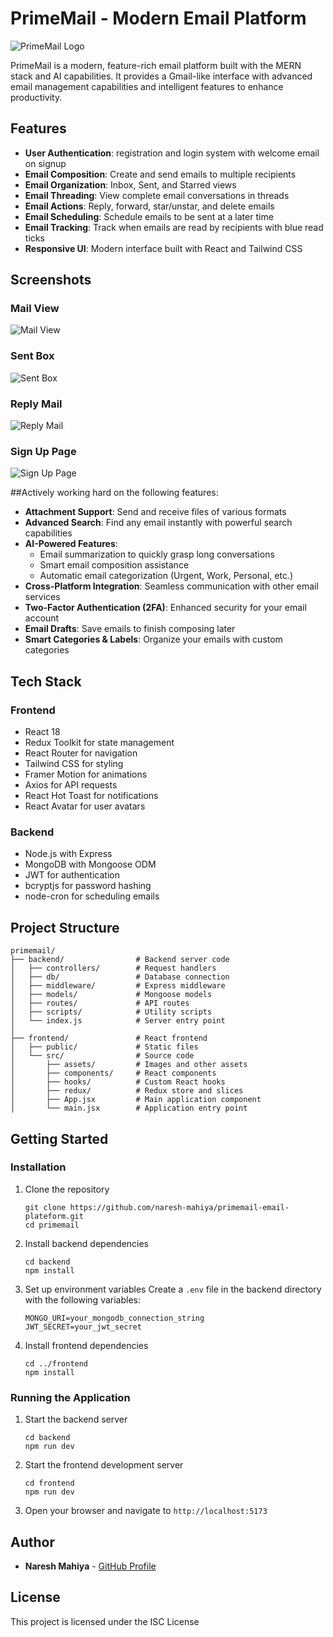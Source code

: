 # PrimeMail - Modern Email Platform

![PrimeMail Logo](https://via.placeholder.com/150x50?text=PrimeMail)

PrimeMail is a modern, feature-rich email platform built with the MERN stack and AI capabilities. It provides a Gmail-like interface with advanced email management capabilities and intelligent features to enhance productivity.

## Features

- **User Authentication**: registration and login system with welcome email on signup
- **Email Composition**: Create and send emails to multiple recipients
- **Email Organization**: Inbox, Sent, and Starred views
- **Email Threading**: View complete email conversations in threads
- **Email Actions**: Reply, forward, star/unstar, and delete emails
- **Email Scheduling**: Schedule emails to be sent at a later time
- **Email Tracking**: Track when emails are read by recipients with blue read ticks
- **Responsive UI**: Modern interface built with React and Tailwind CSS


## Screenshots

### Mail View
![Mail View](./screenshots/mail-view.png)

### Sent Box
![Sent Box](./screenshots/sentbox.png)

### Reply Mail
![Reply Mail](./screenshots/reply-mail.png)

### Sign Up Page
![Sign Up Page](./screenshots/signup-page.png)




##Actively working hard on the following features:

- **Attachment Support**: Send and receive files of various formats
- **Advanced Search**: Find any email instantly with powerful search capabilities
- **AI-Powered Features**:
  - Email summarization to quickly grasp long conversations
  - Smart email composition assistance
  - Automatic email categorization (Urgent, Work, Personal, etc.)
- **Cross-Platform Integration**: Seamless communication with other email services
- **Two-Factor Authentication (2FA)**: Enhanced security for your email account
- **Email Drafts**: Save emails to finish composing later
- **Smart Categories & Labels**: Organize your emails with custom categories

## Tech Stack

### Frontend
- React 18
- Redux Toolkit for state management
- React Router for navigation
- Tailwind CSS for styling
- Framer Motion for animations
- Axios for API requests
- React Hot Toast for notifications
- React Avatar for user avatars

### Backend
- Node.js with Express
- MongoDB with Mongoose ODM
- JWT for authentication
- bcryptjs for password hashing
- node-cron for scheduling emails

## Project Structure

```
primemail/
├── backend/                # Backend server code
│   ├── controllers/        # Request handlers
│   ├── db/                 # Database connection
│   ├── middleware/         # Express middleware
│   ├── models/             # Mongoose models
│   ├── routes/             # API routes
│   ├── scripts/            # Utility scripts
│   └── index.js            # Server entry point
│
├── frontend/               # React frontend
│   ├── public/             # Static files
│   └── src/                # Source code
│       ├── assets/         # Images and other assets
│       ├── components/     # React components
│       ├── hooks/          # Custom React hooks
│       ├── redux/          # Redux store and slices
│       ├── App.jsx         # Main application component
│       └── main.jsx        # Application entry point
```

## Getting Started


### Installation

1. Clone the repository
   ```
   git clone https://github.com/naresh-mahiya/primemail-email-plateform.git
   cd primemail
   ```

2. Install backend dependencies
   ```
   cd backend
   npm install
   ```

3. Set up environment variables
   Create a `.env` file in the backend directory with the following variables:
   ```
   MONGO_URI=your_mongodb_connection_string
   JWT_SECRET=your_jwt_secret
   ```

4. Install frontend dependencies
   ```
   cd ../frontend
   npm install
   ```

### Running the Application

1. Start the backend server
   ```
   cd backend
   npm run dev
   ```

2. Start the frontend development server
   ```
   cd frontend
   npm run dev
   ```

3. Open your browser and navigate to `http://localhost:5173`



## Author

- **Naresh Mahiya** - [GitHub Profile](https://github.com/naresh-mahiya)

## License

This project is licensed under the ISC License
